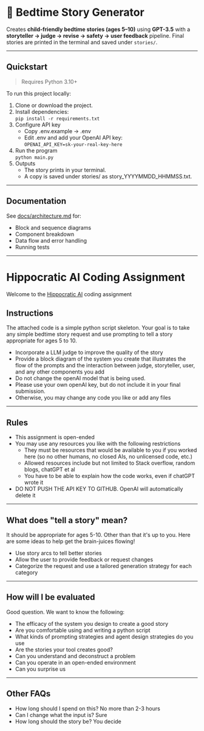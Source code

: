 # 🌙 Bedtime Story Generator

Creates **child-friendly bedtime stories (ages 5–10)** using **GPT-3.5** with a **storyteller → judge → revise → safety → user feedback** pipeline. Final stories are printed in the terminal and saved under `stories/`.

---

## Quickstart
> Requires Python 3.10+

To run this project locally:  
1. Clone or download the project.
2. Install dependencies:  
```pip install -r requirements.txt```
3. Configure API key  
   - Copy .env.example → .env
   - Edit .env and add your OpenAI API key:  
   ```OPENAI_API_KEY=sk-your-real-key-here```
4. Run the program  
```python main.py```
5. Outputs  
   - The story prints in your terminal.
   - A copy is saved under stories/ as story_YYYYMMDD_HHMMSS.txt.
   
---
## Documentation

See [docs/architecture.md](docs/architecture.md) for:
- Block and sequence diagrams
- Component breakdown
- Data flow and error handling
- Running tests

---
# Hippocratic AI Coding Assignment
Welcome to the [Hippocratic AI](https://www.hippocraticai.com) coding assignment

## Instructions
The attached code is a simple python script skeleton. Your goal is to take any simple bedtime story request and use prompting to tell a story appropriate for ages 5 to 10.
- Incorporate a LLM judge to improve the quality of the story
- Provide a block diagram of the system you create that illustrates the flow of the prompts and the interaction between judge, storyteller, user, and any other components you add
- Do not change the openAI model that is being used. 
- Please use your own openAI key, but do not include it in your final submission.
- Otherwise, you may change any code you like or add any files

---

## Rules
- This assignment is open-ended
- You may use any resources you like with the following restrictions
   - They must be resources that would be available to you if you worked here (so no other humans, no closed AIs, no unlicensed code, etc.)
   - Allowed resources include but not limited to Stack overflow, random blogs, chatGPT et al
   - You have to be able to explain how the code works, even if chatGPT wrote it
- DO NOT PUSH THE API KEY TO GITHUB. OpenAI will automatically delete it

---

## What does "tell a story" mean?
It should be appropriate for ages 5-10. Other than that it's up to you. Here are some ideas to help get the brain-juices flowing!
- Use story arcs to tell better stories
- Allow the user to provide feedback or request changes
- Categorize the request and use a tailored generation strategy for each category

---

## How will I be evaluated
Good question. We want to know the following:
- The efficacy of the system you design to create a good story
- Are you comfortable using and writing a python script
- What kinds of prompting strategies and agent design strategies do you use
- Are the stories your tool creates good?
- Can you understand and deconstruct a problem
- Can you operate in an open-ended environment
- Can you surprise us

---

## Other FAQs
- How long should I spend on this? 
No more than 2-3 hours
- Can I change what the input is? 
Sure
- How long should the story be?
You decide